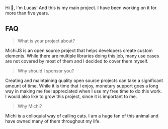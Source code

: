 Hi 👋, I'm Lucas! And this is my main project. I have been working on it for more than five years. 

## FAQ

> What is your project about?

MichiJS is an open source project that helps developers create custom elements. While there are multiple libraries doing this job, many use cases are not covered by most of them and I decided to cover them myself.

> Why should I sponsor you?

Creating and maintaining quality open source projects can take a significant amount of time. While it is time that I enjoy, monetary support goes a long way in making me feel appreciated when I use my free time to do this work. I would also like to grow this project, since it is important to me.

> Why Michi?

Michi is a colloquial way of calling cats. I am a huge fan of this animal and have owned many of them throughout my life.
